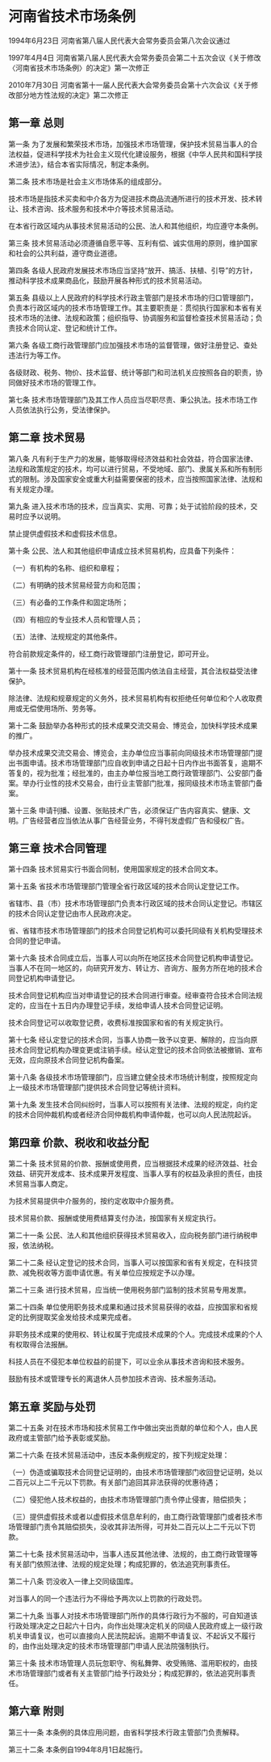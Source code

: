 # 河南省技术市场条例

1994年6月23日 河南省第八届人民代表大会常务委员会第八次会议通过

1997年4月4日 河南省第八届人民代表大会常务委员会第二十五次会议《关于修改〈河南省技术市场条例〉的决定》第一次修正

2010年7月30日 河南省第十一届人民代表大会常务委员会第十六次会议《关于修改部分地方性法规的决定》第二次修正

<!-- INFO END -->

## 第一章  总则

第一条 为了发展和繁荣技术市场，加强技术市场管理，保护技术贸易当事人的合法权益，促进科学技术为社会主义现代化建设服务，根据《中华人民共和国科学技术进步法》，结合本省实际情况，制定本条例。

第二条 技术市场是社会主义市场体系的组成部分。

技术市场是指技术买卖和中介各方为促进技术商品流通所进行的技术开发、技术转让、技术咨询、技术服务和技术中介等技术贸易活动。

在本省行政区域内从事技术贸易活动的公民、法人和其他组织，均应遵守本条例。

第三条 技术贸易活动必须遵循自愿平等、互利有偿、诚实信用的原则，维护国家和社会的公共利益，遵守商业道德。

第四条 各级人民政府发展技术市场应当坚持“放开、搞活、扶植、引导”的方针，推动科学技术成果商品化，鼓励开展各种形式的技术贸易活动。

第五条 县级以上人民政府的科学技术行政主管部门是技术市场的归口管理部门，负责本行政区域内的技术市场管理工作。其主要职责是：贯彻执行国家和本省有关技术市场的法律、法规和政策；组织指导、协调服务和监督检查技术贸易活动；负责技术合同认定、登记和统计工作。

第六条 各级工商行政管理部门应加强技术市场的监督管理，做好注册登记、查处违法行为等工作。

各级财政、税务、物价、技术监督、统计等部门和司法机关应按照各自的职责，协同做好技术市场的管理工作。

第七条 技术市场管理部门及其工作人员应当尽职尽责、秉公执法。技术市场工作人员依法执行公务，受法律保护。

## 第二章  技术贸易

第八条 凡有利于生产力的发展，能够取得经济效益和社会效益，符合国家法律、法规和政策规定的技术，均可以进行贸易，不受地域、部门、隶属关系和所有制形式的限制。涉及国家安全或重大利益需要保密的技术，应当按照国家法律、法规和有关规定办理。

第九条 进入技术市场的技术，应当真实、实用、可靠；处于试验阶段的技术，交易时应予以说明。

禁止提供虚假技术和虚假技术信息。

第十条 公民、法人和其他组织申请成立技术贸易机构，应具备下列条件：

（一）有机构的名称、组织和章程；

（二）有明确的技术贸易经营方向和范围；

（三）有必备的工作条件和固定场所；

（四）有相应的专业技术人员和管理人员；

（五）法律、法规规定的其他条件。

符合前款规定条件的，经工商行政管理部门注册登记，即可开业。

第十一条 技术贸易机构在经核准的经营范围内依法自主经营，其合法权益受法律保护。

除法律、法规和规章规定的义务外，技术贸易机构有权拒绝任何单位和个人收取费用或无偿使用场所、劳务等。

第十二条 鼓励举办各种形式的技术成果交流交易会、博览会，加快科学技术成果的推广。

举办技术成果交流交易会、博览会，主办单位应当事前向同级技术市场管理部门提出书面申请。技术市场管理部门应自收到申请之日起十日内作出书面答复，逾期不答复的，视为批准；经批准的，由主办单位报当地工商行政管理部门、公安部门备案。举办行业性的技术交易会，由行业主管部门批准，报同级技术市场主管部门备案。

第十三条 申请刊播、设置、张贴技术广告，必须保证广告内容真实、健康、文明。广告经营者应当依法从事广告经营业务，不得刊发虚假广告和侵权广告。

## 第三章  技术合同管理

第十四条 技术贸易实行书面合同制，使用国家规定的技术合同文本。

第十五条 省技术市场管理部门管理全省行政区域的技术合同认定登记工作。

省辖市、县（市）技术市场管理部门负责本行政区域的技术合同认定登记。市辖区的技术合同认定登记由市人民政府决定。

省、省辖市技术市场管理部门的技术合同登记机构可以委托同级有关机构受理技术合同的登记申请。

第十六条 技术合同成立后，当事人可以向所在地区技术合同登记机构申请登记。当事人不在同一地区的，向研究开发方、转让方、咨询方、服务方所在地的技术合同登记机构申请登记。

技术合同登记机构应当对申请登记的技术合同进行审查。经审查符合技术合同法规定的，应当在十五日内办理登记手续，发给申请人技术合同登记证明。

技术合同登记可以收取登记费，收费标准按国家和省的有关规定执行。

第十七条 经认定登记的技术合同，当事人协商一致予以变更、解除的，应当向原技术合同登记机构办理变更或注销手续。经认定登记的技术合同依法被撤销、宣布无效，应向原技术合同登记机构备案。

第十八条 各级技术市场管理部门，应当建立健全技术市场统计制度，按照规定向上一级技术市场管理部门提供技术合同登记等统计资料。

第十九条 发生技术合同纠纷时，当事人可以按照有关法律、法规的规定，向约定的技术合同仲裁机构或者经济合同仲裁机构申请仲裁，也可以向人民法院起诉。

## 第四章  价款、税收和收益分配

第二十条 技术贸易的价款、报酬或使用费，应当根据技术成果的经济效益、社会效益、研究开发成本、技术成果开发程度、当事人享有的权益及承担的责任，由技术贸易当事人商定。

为技术贸易提供中介服务的，按约定收取中介服务费。

技术贸易价款、报酬或使用费结算支付办法，按国家有关规定执行。

第二十一条 公民、法人和其他组织获得技术贸易收入，应向税务部门进行纳税申报，依法纳税。

第二十二条 经认定登记的技术合同，当事人可以按国家和省有关规定，在科技贷款、减免税收等方面申请优惠。有关单位应按规定予以办理。

第二十三条 进行技术贸易，应当统一使用税务部门监制的技术贸易专用发票。

第二十四条 单位使用职务技术成果和通过技术贸易获得的收益，应按国家和省规定的比例提取奖金发给技术成果完成者。

非职务技术成果的使用权、转让权属于完成技术成果的个人。完成技术成果的个人有权取得合法报酬。

科技人员在不侵犯本单位权益的前提下，可以业余从事技术咨询和技术服务。

鼓励有技术或管理专长的离退休人员参加技术咨询、技术服务活动。

## 第五章  奖励与处罚

第二十五条 对在技术市场和技术贸易工作中做出突出贡献的单位和个人，由人民政府或主管部门给予表彰或奖励。

第二十六条 在技术贸易活动中，违反本条例规定的，按下列规定处理：

（一）伪造或骗取技术合同登记证明的，由技术市场管理部门收回登记证明，处以二百元以上二千元以下罚款。有关部门追回其非法获得的优惠待遇；

（二）侵犯他人技术权益的，由技术市场管理部门责令停止侵害，赔偿损失；

（三）提供虚假技术或者以虚假技术信息牟利的，由工商行政管理部门或者技术市场管理部门责令其赔偿损失，没收其非法所得，可并处二百元以上二千元以下罚款。

第二十七条 技术贸易活动中，当事人违反其他法律、法规的，由工商行政管理等有关部门依照法律、法规的规定处理；构成犯罪的，依法追究刑事责任。

第二十八条 罚没收入一律上交同级国库。

对当事人的同一个违法行为不得给予两次以上罚款的行政处罚。

第二十九条 当事人对技术市场管理部门所作的具体行政行为不服的，可自知道该行政处理决定之日起六十日内，向作出处理决定机关的同级人民政府或上一级行政机关申请复议，也可以直接向人民法院起诉。逾期不申请复议、不起诉又不履行的，由作出处理决定的技术市场管理部门申请人民法院强制执行。

第三十条 技术市场管理人员玩忽职守、徇私舞弊、收受贿赂、滥用职权的，由技术市场管理部门或者有关主管部门给予行政处分；构成犯罪的，依法追究刑事责任。

## 第六章  附则

第三十一条 本条例的具体应用问题，由省科学技术行政主管部门负责解释。

第三十二条 本条例自1994年8月1日起施行。